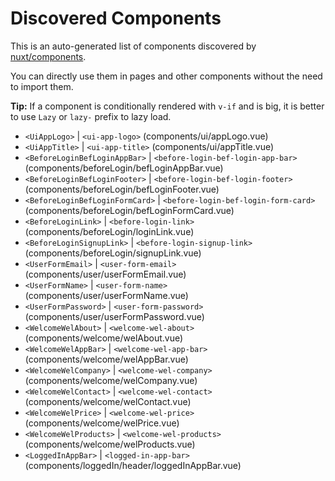 # Discovered Components

This is an auto-generated list of components discovered by [nuxt/components](https://github.com/nuxt/components).

You can directly use them in pages and other components without the need to import them.

**Tip:** If a component is conditionally rendered with `v-if` and is big, it is better to use `Lazy` or `lazy-` prefix to lazy load.

- `<UiAppLogo>` | `<ui-app-logo>` (components/ui/appLogo.vue)
- `<UiAppTitle>` | `<ui-app-title>` (components/ui/appTitle.vue)
- `<BeforeLoginBefLoginAppBar>` | `<before-login-bef-login-app-bar>` (components/beforeLogin/befLoginAppBar.vue)
- `<BeforeLoginBefLoginFooter>` | `<before-login-bef-login-footer>` (components/beforeLogin/befLoginFooter.vue)
- `<BeforeLoginBefLoginFormCard>` | `<before-login-bef-login-form-card>` (components/beforeLogin/befLoginFormCard.vue)
- `<BeforeLoginLink>` | `<before-login-link>` (components/beforeLogin/loginLink.vue)
- `<BeforeLoginSignupLink>` | `<before-login-signup-link>` (components/beforeLogin/signupLink.vue)
- `<UserFormEmail>` | `<user-form-email>` (components/user/userFormEmail.vue)
- `<UserFormName>` | `<user-form-name>` (components/user/userFormName.vue)
- `<UserFormPassword>` | `<user-form-password>` (components/user/userFormPassword.vue)
- `<WelcomeWelAbout>` | `<welcome-wel-about>` (components/welcome/welAbout.vue)
- `<WelcomeWelAppBar>` | `<welcome-wel-app-bar>` (components/welcome/welAppBar.vue)
- `<WelcomeWelCompany>` | `<welcome-wel-company>` (components/welcome/welCompany.vue)
- `<WelcomeWelContact>` | `<welcome-wel-contact>` (components/welcome/welContact.vue)
- `<WelcomeWelPrice>` | `<welcome-wel-price>` (components/welcome/welPrice.vue)
- `<WelcomeWelProducts>` | `<welcome-wel-products>` (components/welcome/welProducts.vue)
- `<LoggedInAppBar>` | `<logged-in-app-bar>` (components/loggedIn/header/loggedInAppBar.vue)
